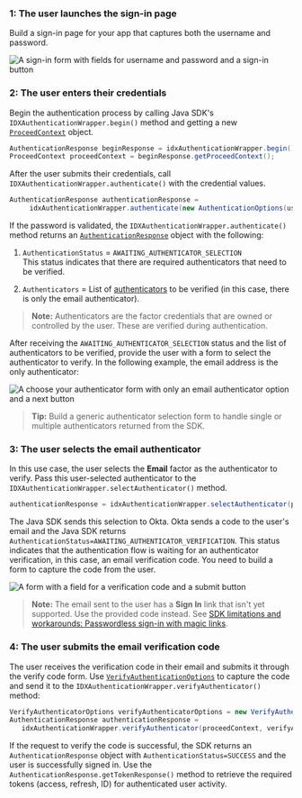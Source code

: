### 1: The user launches the sign-in page

Build a sign-in page for your app that captures both the username and password.

<div class="half wireframe-border">

![A sign-in form with fields for username and password and a sign-in button](/img/wireframes/sign-in-form-username-password.png)

<!--

Source image: https://www.figma.com/file/YH5Zhzp66kGCglrXQUag2E/%F0%9F%93%8A-Updated-Diagrams-for-Dev-Docs?node-id=3398%3A36678&t=wzNwSZkdctajVush-1 sign-in-form-username-password
 -->

</div>

### 2: The user enters their credentials

Begin the authentication process by calling Java SDK's `IDXAuthenticationWrapper.begin()` method and getting a new [`ProceedContext`](https://github.com/okta/okta-idx-java/blob/master/api/src/main/java/com/okta/idx/sdk/api/client/ProceedContext.java) object.

```java
AuthenticationResponse beginResponse = idxAuthenticationWrapper.begin();
ProceedContext proceedContext = beginResponse.getProceedContext();
```

 After the user submits their credentials, call `IDXAuthenticationWrapper.authenticate()` with the credential values.

```java
AuthenticationResponse authenticationResponse =
     idxAuthenticationWrapper.authenticate(new AuthenticationOptions(username, password.toCharArray()), proceedContext);
```

If the password is validated, the `IDXAuthenticationWrapper.authenticate()` method returns an [`AuthenticationResponse`](https://github.com/okta/okta-idx-java/blob/master/api/src/main/java/com/okta/idx/sdk/api/response/AuthenticationResponse.java) object with the following:

1. `AuthenticationStatus` = `AWAITING_AUTHENTICATOR_SELECTION` <br>
     This status indicates that there are required authenticators that need to be verified.

2. `Authenticators` = List of [authenticators](https://github.com/okta/okta-idx-java/blob/master/api/src/main/java/com/okta/idx/sdk/api/client/Authenticator.java) to be verified (in this case, there is only the email authenticator).

> **Note:** Authenticators are the factor credentials that are owned or controlled by the user. These are verified during authentication.

After receiving the `AWAITING_AUTHENTICATOR_SELECTION` status and the list of authenticators to be verified, provide the user with a form to select the authenticator to verify. In the following example, the email address is the only authenticator:

<div class="half wireframe-border">

![A choose your authenticator form with only an email authenticator option and a next button](/img/wireframes/choose-authenticator-form-email-only.png)

<!--

Source image: https://www.figma.com/file/YH5Zhzp66kGCglrXQUag2E/%F0%9F%93%8A-Updated-Diagrams-for-Dev-Docs?node-id=3398%3A36772&t=wzNwSZkdctajVush-1 choose-authenticator-form-email-only
 -->

</div>

> **Tip:** Build a generic authenticator selection form to handle single or multiple authenticators returned from the SDK.

### 3: The user selects the email authenticator

In this use case, the user selects the **Email** factor as the authenticator to verify. Pass this user-selected authenticator to the `IDXAuthenticationWrapper.selectAuthenticator()` method.

```java
authenticationResponse = idxAuthenticationWrapper.selectAuthenticator(proceedContext, authenticator);
```

The Java SDK sends this selection to Okta. Okta sends a code to the user's email and the Java SDK returns `AuthenticationStatus=AWAITING_AUTHENTICATOR_VERIFICATION`. This status indicates that the authentication flow is waiting for an authenticator verification, in this case, an email verification code. You need to build a form to capture the code from the user.

<div class="half wireframe-border">

![A form with a field for a verification code and a submit button](/img/wireframes/enter-verification-code-form.png)

<!--

Source image: https://www.figma.com/file/YH5Zhzp66kGCglrXQUag2E/%F0%9F%93%8A-Updated-Diagrams-for-Dev-Docs?node-id=3398%3A36808&t=2h5Mmz3COBLhqVzv-1 enter-verification-code-form
 -->

</div>

> **Note:** The email sent to the user has a **Sign In** link that isn't yet supported. Use the provided code instead. See [SDK limitations and workarounds: Passwordless sign-in with magic links](/docs/guides/oie-embedded-sdk-limitations/main/#passwordless-sign-in-with-magic-links).

### 4: The user submits the email verification code

The user receives the verification code in their email and submits it through the verify code form. Use [`VerifyAuthenticationOptions`](https://github.com/okta/okta-idx-java/blob/master/api/src/main/java/com/okta/idx/sdk/api/model/VerifyAuthenticatorOptions.java) to capture the code and send it to the `IDXAuthenticationWrapper.verifyAuthenticator()` method:

```java
VerifyAuthenticatorOptions verifyAuthenticatorOptions = new VerifyAuthenticatorOptions(code);
AuthenticationResponse authenticationResponse =
   idxAuthenticationWrapper.verifyAuthenticator(proceedContext, verifyAuthenticatorOptions);
```

If the request to verify the code is successful, the SDK returns an `AuthenticationResponse` object with `AuthenticationStatus=SUCCESS` and the user is successfully signed in. Use the `AuthenticationResponse.getTokenResponse()` method to retrieve the required tokens (access, refresh, ID) for authenticated user activity.
